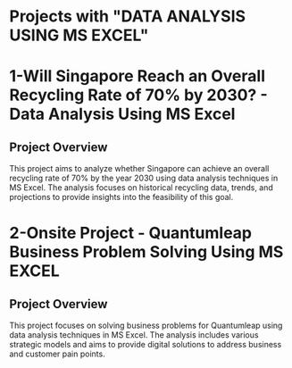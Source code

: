 # Projects with "DATA ANALYSIS USING MS EXCEL"
 # 1-Will Singapore Reach an Overall Recycling Rate of 70% by 2030? - Data Analysis Using MS Excel

## Project Overview

This project aims to analyze whether Singapore can achieve an overall recycling rate of 70% by the year 2030 using data analysis techniques in MS Excel. The analysis focuses on historical recycling data, trends, and projections to provide insights into the feasibility of this goal.

# 2-Onsite Project - Quantumleap Business Problem Solving Using MS EXCEL

## Project Overview

This project focuses on solving business problems for Quantumleap using data analysis techniques in MS Excel. The analysis includes various strategic models and aims to provide digital solutions to address business and customer pain points.


